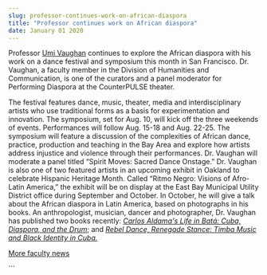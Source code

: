 ```yaml
---
slug: professor-continues-work-on-african-diaspora
title: "Professor continues work on African diaspora"
date: January 01 2020
---
```


 
<p>
  Professor <a href="https://umiart.com/">Umi Vaughan</a> continues to explore
  the African diaspora with his work on a dance festival and symposium this
  month in San Francisco. Dr. Vaughan, a faculty member in the Division of
  Humanities and Communication, is one of the curators and a panel moderator for
  Performing Diaspora at the CounterPULSE theater.
</p>
<p>
  The festival features dance, music, theater, media and interdisciplinary
  artists who use traditional forms as a basis for experimentation and
  innovation. The symposium, set for Aug. 10, will kick off the three weekends
  of events. Performances will follow Aug. 15-18 and Aug. 22-25. The symposium
  will feature a discussion of the complexities of African dance, practice,
  production and teaching in the Bay Area and explore how artists address
  injustice and violence through their performances. Dr. Vaughan will moderate a
  panel titled “Spirit Moves: Sacred Dance Onstage.” Dr. Vaughan is also one of
  two featured artists in an upcoming exhibit in Oakland to celebrate Hispanic
  Heritage Month. Called “Ritmo Negro: Visions of Afro-Latin America,” the
  exhibit will be on display at the East Bay Municipal Utility District office
  during September and October. In October, he will give a talk about the
  African diaspora in Latin America, based on photographs in his books. An
  anthropologist, musician, dancer and photographer, Dr. Vaughan has published
  two books recently:
  <em
    ><a
      href="https://news.csumb.edu/news/2012/mar/15/new-book-traces-history-batá-drumming"
      >Carlos Aldama's Life in Batá: Cuba, Diaspora, and the Drum</a
    ></em
  >; and
  <a
    href="https://news.csumb.edu/news/2012/oct/4/new-book-explores-notion-afro-cuba"
    ><em
      >Rebel Dance, Renegade Stance: Timba Music and Black Identity in Cuba.</em
    ></a
  >
</p>
<p>
  <a href="https://news.csumb.edu/news/2013/jan/31/faculty-highlights"
    >More faculty news</a
  >
</p>
```
